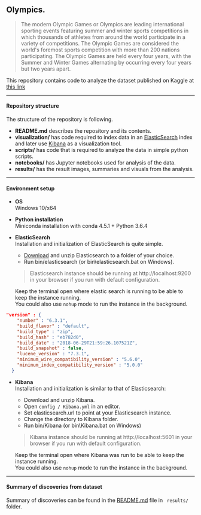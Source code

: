 ## Olympics.
> The modern Olympic Games or Olympics are leading international sporting events featuring summer and winter sports competitions in which thousands of athletes from around the world participate in a variety of competitions. The Olympic Games are considered the world's foremost sports competition with more than 200 nations participating. The Olympic Games are held every four years, with the Summer and Winter Games alternating by occurring every four years but two years apart.

This repository contains code to analyze the dataset published on Kaggle at [this link](https://www.kaggle.com/heesoo37/120-years-of-olympic-history-athletes-and-results)

---
#### Repository structure
The structure of the repository is following.
- **README.md**  describes the repository and its contents.
- **visualization/** has code required to index data in an [ElasticSearch](https://www.elastic.co/) index and later use [Kibana](https://www.elastic.co/webinars/getting-started-kibana?elektra=home&storm=sub2) as a visualization tool.
- **scripts/** has code that is required to analyze the data in simple python scripts.
- **notebooks/** has Jupyter notebooks used for analysis of the data.
- **results/** has the result images, summaries and visuals from the analysis.

---
#### Environment setup
- **OS**  
Windows 10/x64
- **Python installation**  
Miniconda installation with conda 4.5.1 + Python 3.6.4
- **ElasticSearch**  
Installation and initialization of ElasticSearch is quite simple.
  + [Download](https://www.elastic.co/start) and unzip Elasticsearch to a folder of your choice.
  + Run bin/elasticsearch (or bin\elasticsearch.bat on Windows).

  > Elasticsearch instance should be running at http://localhost:9200 in your browser if you run with default configuration.

  Keep the terminal open where elastic search is running to be able to keep the instance running.  
  You could also use `nohup` mode to run the instance in the background.
``` json
"version" : {
    "number" : "6.3.1",
    "build_flavor" : "default",
    "build_type" : "zip",
    "build_hash" : "eb782d0",
    "build_date" : "2018-06-29T21:59:26.107521Z",
    "build_snapshot" : false,
    "lucene_version" : "7.3.1",
    "minimum_wire_compatibility_version" : "5.6.0",
    "minimum_index_compatibility_version" : "5.0.0"
  }
```
- **Kibana**  
Installation and initialization is similar to that of Elasticsearch:

  + Download and unzip Kibana.
  + Open `config / Kibana.yml` in an editor.
  + Set elasticsearch.url to point at your Elasticsearch instance.
  + Change the directory to Kibana folder.
  + Run bin/Kibana (or bin\Kibana.bat on Windows)

  > Kibana instance should be running at http://localhost:5601 in your browser if you run with default configuration.

  Keep the terminal open where Kibana was run to be able to keep the instance running.  
  You could also use `nohup` mode to run the instance in the background.

---
#### Summary of discoveries from dataset
Summary of discoveries can be found in the [README.md](./results/README.md) file in ` results/` folder.
